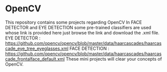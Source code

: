 # OpenCV
This repository contains some projects regarding OpenCV
In FACE DETECTOR and EYE DETECTION some pre-trained classifiers are used whose link is provided here just browse the link and download the .xml file.
EYE DETECTOR : https://github.com/opencv/opencv/blob/master/data/haarcascades/haarcascade_eye_tree_eyeglasses.xml
FACE DETECTION : https://github.com/opencv/opencv/blob/master/data/haarcascades/haarcascade_frontalface_default.xml
These mini projects will clear your concepts of OpenCV.
